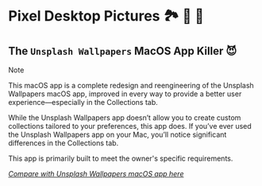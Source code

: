 # Pixel Desktop Pictures 🏞️ 🌁 🌄
## The `Unsplash Wallpapers` MacOS App Killer 😈

> [!Note]
> This macOS app is a complete redesign and reengineering of the Unsplash Wallpapers macOS app, improved in every way to provide a better user experience—especially in the Collections tab.
>
> While the Unsplash Wallpapers app doesn’t allow you to create custom collections tailored to your preferences, this app does.
> If you’ve ever used the Unsplash Wallpapers app on your Mac, you’ll notice significant differences in the Collections tab.
>
> This app is primarily built to meet the owner's specific requirements.
>
> *[Compare with Unsplash Wallpapers macOS app here](https://apps.apple.com/us/app/unsplash-wallpapers/id1284863847?mt=12)*

